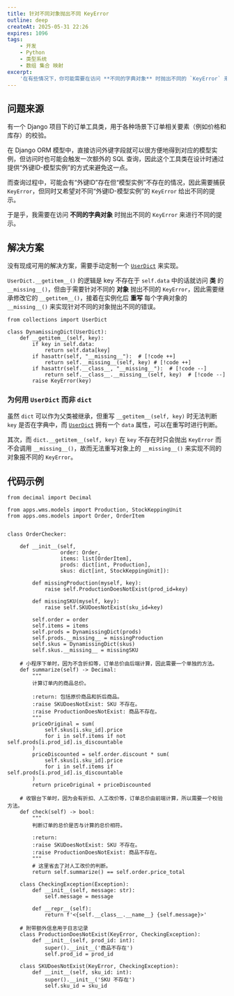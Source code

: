 ```yaml
---
title: 针对不同对象抛出不同 KeyError
outline: deep
createAt: 2025-05-31 22:26
expires: 1096
tags:
    - 开发
    - Python
    - 类型系统
    - 数组 集合 映射
excerpt:
    '在有些情况下，你可能需要在访问 **不同的字典对象** 时抛出不同的 `KeyError` 来进行不同的提示。'
---
```


## 问题来源

有一个 Django 项目下的订单工具类，用于各种场景下订单相关要素（例如价格和库存）的校验。

在 Django ORM 模型中，直接访问外键字段就可以很方便地得到对应的模型实例，但访问时也可能会触发一次额外的 SQL
查询，因此这个工具类在设计时通过提供“外键ID-模型实例”的方式来避免这一点。

而查询过程中，可能会有“外键ID”存在但“模型实例”不存在的情况，因此需要捕获
`KeyError`，但同时又希望对不同“外键ID-模型实例”的 `KeyError` 给出不同的提示。

于是乎，我需要在访问 **不同的字典对象** 时抛出不同的 `KeyError` 来进行不同的提示。

## 解决方案

没有现成可用的解决方案，需要手动定制一个
[`UserDict`](https://docs.python.org/zh-cn/3/library/collections.html#collections.UserDict) 来实现。

`UserDict.__getitem__()` 的逻辑是 key 不存在于 `self.data` 中的话就访问 **类** 的 `__missing__()`，但由于需要针对不同的 **对象** 抛出不同的
`KeyError`，因此需要继承修改它的 `__getitem__()`，接着在实例化后 **重写** 每个字典对象的 `__missing__()` 来实现针对不同的对象抛出不同的错误。

```python:line-numbers
from collections import UserDict

class DynamissingDict(UserDict):
    def __getitem__(self, key):
        if key in self.data:
            return self.data[key]
        if hasattr(self, "__missing__"):  # [!code ++]
            return self.__missing__(self, key) # [!code ++]
        if hasattr(self.__class__, "__missing__"):  # [!code --]
            return self.__class__.__missing__(self, key)  # [!code --]
        raise KeyError(key)
```

### 为何用 `UserDict` 而非 `dict`

虽然 `dict` 可以作为父类被继承，但重写 `__getitem__(self, key)` 时无法判断 `key` 是否在字典中，而
[`UserDict`](https://docs.python.org/zh-cn/3/library/collections.html#collections.UserDict) 拥有一个
`data` 属性，可以在重写时进行判断。

其次，而 `dict.__getitem__(self, key)` 在 `key` 不存在时只会抛出 `KeyError`
而不会调用 `__missing__()`，故而无法重写对象上的 `__missing__()` 来实现不同的对象报不同的 `KeyError`。

## 代码示例

```python:line-numbers{24,26} [./apps/oms/tools.py]
from decimal import Decimal

from apps.wms.models import Production, StockKeppingUnit
from apps.oms.models import Order, OrderItem


class OrderChecker:

    def __init__(self,
                 order: Order,
                 items: list[OrderItem],
                 prods: dict[int, Production],
                 skus: dict[int, StockKeppingUnit]):

        def missingProduction(myself, key):
            raise self.ProductionDoesNotExist(prod_id=key)

        def missingSKU(myself, key):
            raise self.SKUDoesNotExist(sku_id=key)

        self.order = order
        self.items = items
        self.prods = DynamissingDict(prods)
        self.prods.__missing__ = missingProduction
        self.skus = DynamissingDict(skus)
        self.skus.__missing__ = missingSKU

    # 小程序下单时，因为不含折扣等，订单总价由后端计算，因此需要一个单独的方法。
    def summarize(self) -> Decimal:
        """
        计算订单内的商品总价。
        
        :return: 包括原价商品和折后商品。
        :raise SKUDoesNotExist: SKU 不存在。
        :raise ProductionDoesNotExist: 商品不存在。
        """
        priceOriginal = sum(
            self.skus[i.sku_id].price
            for i in self.items if not self.prods[i.prod_id].is_discountable
        )
        priceDiscounted = self.order.discount * sum(
            self.skus[i.sku_id].price
            for i in self.items if self.prods[i.prod_id].is_discountable
        )
        return priceOriginal + priceDiscounted

    # 收银台下单时，因为会有折扣、人工改价等，订单总价由前端计算，所以需要一个校验方法。
    def check(self) -> bool:
        """
        判断订单的总价是否与计算的总价相符。

        :return:
        :raise SKUDoesNotExist: SKU 不存在。
        :raise ProductionDoesNotExist: 商品不存在。
        """
        # 这里省去了对人工改价的判断。
        return self.summarize() == self.order.price_total

    class CheckingException(Exception):
        def __init__(self, message: str):
            self.message = message

        def __repr__(self):
            return f'<{self.__class__.__name__} {self.message}>'

    # 附带额外信息用于日志记录
    class ProductionDoesNotExist(KeyError, CheckingException):
        def __init__(self, prod_id: int):
            super().__init__('商品不存在')
            self.prod_id = prod_id

    class SKUDoesNotExist(KeyError, CheckingException):
        def __init__(self, sku_id: int):
            super().__init__('SKU 不存在')
            self.sku_id = sku_id
```
